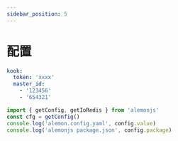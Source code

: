 ```yaml
---
sidebar_position: 5
---
```


# 配置

```yaml title="lemon.config.yaml"
kook:
  token: 'xxxx'
  master_id:
    - '123456'
    - '654321'
```

```ts title="src/index.ts"
import { getConfig, getIoRedis } from 'alemonjs'
const cfg = getConfig()
console.log('alemon.config.yaml', config.value)
console.log('alemonjs package.json', config.package)
```
